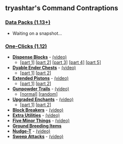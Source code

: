 ## tryashtar's Command Contraptions

### [Data Packs (1.13+)](contraptions/data%20packs)
* Waiting on a snapshot...

### [One-Clicks (1.12)](contraptions/one-clicks)
* [**Dispense Blocks**](contraptions/one-clicks/dispense%20blocks) - [(video)](https://www.youtube.com/watch?v=po3BGH5M3f4)
  * [[part 1]](https://raw.githubusercontent.com/tryashtar/minecraft-stuff/master/contraptions/one-clicks/dispense%20blocks/dispense%20blocks%20(1%EF%BC%8F5)) [[part 2]](https://raw.githubusercontent.com/tryashtar/minecraft-stuff/master/contraptions/one-clicks/dispense%20blocks/dispense%20blocks%20(2%EF%BC%8F5)) [[part 3]](https://raw.githubusercontent.com/tryashtar/minecraft-stuff/master/contraptions/one-clicks/dispense%20blocks/dispense%20blocks%20(3%EF%BC%8F5)) [[part 4]](https://raw.githubusercontent.com/tryashtar/minecraft-stuff/master/contraptions/one-clicks/dispense%20blocks/dispense%20blocks%20(4%EF%BC%8F5)) [[part 5]](https://raw.githubusercontent.com/tryashtar/minecraft-stuff/master/contraptions/one-clicks/dispense%20blocks/dispense%20blocks%20(5%EF%BC%8F5))
* [**Dyable Ender Chests**](contraptions/one-clicks/dye%20ender%20chests) - [(video)](https://www.youtube.com/watch?v=vdLghOxYSEM)
  * [[part 1]](https://raw.githubusercontent.com/tryashtar/minecraft-stuff/master/contraptions/one-clicks/dye%20ender%20chests/dye%20ender%20chests%20(1%EF%BC%8F2)) [[part 2]](https://raw.githubusercontent.com/tryashtar/minecraft-stuff/master/contraptions/one-clicks/dye%20ender%20chests/dye%20ender%20chests%20(2%EF%BC%8F2))
* [**Extended Pistons**](contraptions/one-clicks/extended%20pistons) - [(video)](https://www.youtube.com/watch?v=hvgzWbBUWmU)
  * [[part 1]](https://raw.githubusercontent.com/tryashtar/minecraft-stuff/master/contraptions/one-clicks/extended%20pistons/extended%20pistons%20(1%EF%BC%8F2)) [[part 2]](https://raw.githubusercontent.com/tryashtar/minecraft-stuff/master/contraptions/one-clicks/extended%20pistons/extended%20pistons%20(2%EF%BC%8F2))
* [**Gunpowder Trails**](contraptions/one-clicks/gunpowder%20trails) - [(video)](https://www.youtube.com/watch?v=KFxeGuDf3LY)
  * [[normal]](https://raw.githubusercontent.com/tryashtar/minecraft-stuff/master/contraptions/one-clicks/gunpowder%20trails/gunpowder%20trails) [[random]](https://raw.githubusercontent.com/tryashtar/minecraft-stuff/master/contraptions/one-clicks/gunpowder%20trails/gunpowder%20trails%20(random))
* [**Upgraded Enchants**](contraptions/one-clicks/upgraded%20enchants) - [(video)](https://www.youtube.com/watch?v=cFXVcU5Do88)
  * [[part 1]](https://raw.githubusercontent.com/tryashtar/minecraft-stuff/master/contraptions/one-clicks/upgraded%20enchants/upgraded%20enchants%20(1%EF%BC%8F2)) [[part 2]](https://raw.githubusercontent.com/tryashtar/minecraft-stuff/master/contraptions/one-clicks/upgraded%20enchants/upgraded%20enchants%20(2%EF%BC%8F2))
* [**Block Breakers**](https://raw.githubusercontent.com/tryashtar/minecraft-stuff/master/contraptions/one-clicks/block%20breakers) - [(video)](https://www.youtube.com/watch?v=aMwxQ2qsNwY)
* [**Extra Utilities**](https://raw.githubusercontent.com/tryashtar/minecraft-stuff/master/contraptions/one-clicks/extra%20utilities) - [(video)](https://www.youtube.com/watch?v=R1NsE792A4k)
* [**Five Minor Things**](https://raw.githubusercontent.com/tryashtar/minecraft-stuff/master/contraptions/one-clicks/five%20things) - [(video)](https://www.youtube.com/watch?v=MQ-FjxqWa2E)
* [**Ground Breeding Items**](https://raw.githubusercontent.com/tryashtar/minecraft-stuff/master/contraptions/one-clicks/ground%20breeding%20items)
* [**Nudge-T**](https://raw.githubusercontent.com/tryashtar/minecraft-stuff/master/contraptions/one-clicks/nudge-t) - [(video)](https://www.youtube.com/watch?v=neXPo2XKif0)
* [**Sweep Attacks**](https://raw.githubusercontent.com/tryashtar/minecraft-stuff/master/contraptions/one-clicks/sweep%20attacks) - [(video)](https://www.youtube.com/watch?v=CswfItvWa_k)

